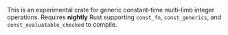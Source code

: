 This is an experimental crate for generic constant-time multi-limb integer operations. Requires **nightly** Rust supporting `const_fn`, `const_generics`, and `const_evaluatable_checked` to compile.
